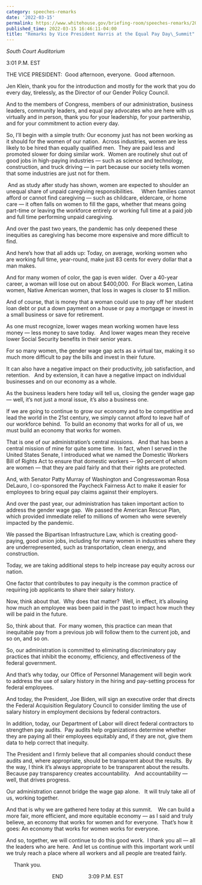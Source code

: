 ```yaml
---
category: speeches-remarks
date: '2022-03-15'
permalink: https://www.whitehouse.gov/briefing-room/speeches-remarks/2022/03/15/remarks-by-vice-president-harris-at-the-equal-pay-day-summit/
published_time: 2022-03-15 16:46:11-04:00
title: "Remarks by Vice President Harris at the Equal Pay Day\_Summit"
---
```

 
*South Court Auditorium*

3:01 P.M. EST  
  
THE VICE PRESIDENT:  Good afternoon, everyone.  Good afternoon.   
  
Jen Klein, thank you for the introduction and mostly for the work that
you do every day, tirelessly, as the Director of our Gender Policy
Council.  
  
And to the members of Congress, members of our administration, business
leaders, community leaders, and equal pay advocates who are here with us
virtually and in person, thank you for your leadership, for your
partnership, and for your commitment to action every day.  
  
So, I’ll begin with a simple truth: Our economy just has not been
working as it should for the women of our nation.  Across industries,
women are less likely to be hired than equally qualified men.  They are
paid less and promoted slower for doing similar work.  Women are
routinely shut out of good jobs in high-paying industries — such as
science and technology, construction, and truck driving — in part
because our society tells women that some industries are just not for
them.    
  
 And as study after study has shown, women are expected to shoulder an
unequal share of unpaid caregiving responsibilities.     When families
cannot afford or cannot find caregiving — such as childcare, eldercare,
or home care — it often falls on women to fill the gaps, whether that
means going part-time or leaving the workforce entirely or working full
time at a paid job and full time performing unpaid caregiving.    
  
And over the past two years, the pandemic has only deepened these
inequities as caregiving has become more expensive and more difficult to
find.  
  
And here’s how that all adds up: Today, on average, working women who
are working full time, year-round, make just 83 cents for every dollar
that a man makes.   
  
And for many women of color, the gap is even wider.  Over a 40-year
career, a woman will lose out on about $400,000.  For Black women,
Latina women, Native American women, that loss in wages is closer to $1
million.    
  
And of course, that is money that a woman could use to pay off her
student loan debt or put a down payment on a house or pay a mortgage or
invest in a small business or save for retirement.   
  
As one must recognize, lower wages mean working women have less money —
less money to save today.   And lower wages mean they receive lower
Social Security benefits in their senior years.  
  
For so many women, the gender wage gap acts as a virtual tax, making it
so much more difficult to pay the bills and invest in their future. 

It can also have a negative impact on their productivity, job
satisfaction, and retention.   And by extension, it can have a negative
impact on individual businesses and on our economy as a whole.    
  
As the business leaders here today will tell us, closing the gender wage
gap — well, it’s not just a moral issue, it’s also a business one.  
  
If we are going to continue to grow our economy and to be competitive
and lead the world in the 21st century, we simply cannot afford to leave
half of our workforce behind.  To build an economy that works for all of
us, we must build an economy that works for women.   
  
That is one of our administration’s central missions.   And that has
been a central mission of mine for quite some time.  In fact, when I
served in the United States Senate, I introduced what we named the
Domestic Workers Bill of Rights Act to ensure that domestic workers — 90
percent of whom are women — that they are paid fairly and that their
rights are protected.  
  
And, with Senator Patty Murray of Washington and Congresswoman Rosa
DeLauro, I co-sponsored the Paycheck Fairness Act to make it easier for
employees to bring equal pay claims against their employers.  
  
And over the past year, our administration has taken important action to
address the gender wage gap.  We passed the American Rescue Plan, which
provided immediate relief to millions of women who were severely
impacted by the pandemic.    
  
We passed the Bipartisan Infrastructure Law, which is creating
good-paying, good union jobs, including for many women in industries
where they are underrepresented, such as transportation, clean energy,
and construction.  
  
Today, we are taking additional steps to help increase pay equity across
our nation.   
  
One factor that contributes to pay inequity is the common practice of
requiring job applicants to share their salary history.  
  
Now, think about that.  Why does that matter?  Well, in effect, it’s
allowing how much an employee was been paid in the past to impact how
much they will be paid in the future.  
  
So, think about that.  For many women, this practice can mean that
inequitable pay from a previous job will follow them to the current job,
and so on, and so on.  
  
So, our administration is committed to eliminating discriminatory pay
practices that inhibit the economy, efficiency, and effectiveness of the
federal government.   
  
And that’s why today, our Office of Personnel Management will begin work
to address the use of salary history in the hiring and pay-setting
process for federal employees.    
  
And today, the President, Joe Biden, will sign an executive order that
directs the Federal Acquisition Regulatory Council to consider limiting
the use of salary history in employment decisions by federal
contractors.   
  
In addition, today, our Department of Labor will direct federal
contractors to strengthen pay audits.  Pay audits help organizations
determine whether they are paying all their employees equitably and, if
they are not, give them data to help correct that inequity.   
  
The President and I firmly believe that all companies should conduct
these audits and, where appropriate, should be transparent about the
results.  By the way, I think it’s always appropriate to be transparent
about the results.  Because pay transparency creates accountability.  
And accountability — well, that drives progress.  
  
Our administration cannot bridge the wage gap alone.   It will truly
take all of us, working together.   
  
And that is why we are gathered here today at this summit.    We can
build a more fair, more efficient, and more equitable economy — as I
said and truly believe, an economy that works for women and for
everyone.  That’s how it goes: An economy that works for women works for
everyone.  
  
And so, together, we will continue to do this good work.  I thank you
all — all the leaders who are here.  And let us continue with this
important work until we truly reach a place where all workers and all
people are treated fairly.  
  
     Thank you.  
  
                               END                 3:09 P.M. EST
